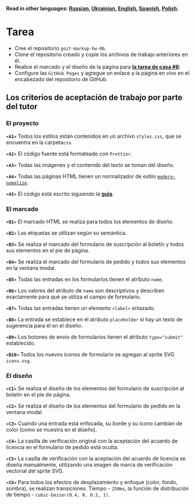 **Read in other languages: [Russian](README.md), [Ukrainian](README.ua.md),
[English](README.en.md), [Spanish](README.es.md), [Polish](README.pl.md).**

# Tarea

- Cree el repositorio `goit-markup-hw-06`.
- Clone el repositorio creado y copie los archivos de trabajo anteriores en él.
- Realice el marcado y el diseño de la página para
  [**la tarea de casa #6**](<https://www.figma.com/file/oTYBECAN79dXy19hzWObO4/Web-Studio-(Version-2.1)?node-id=1%3A1821>):
- Configure las `GitHub Pages` y agregue un enlace a la página en vivo en el
  encabezado del repositorio de GitHub.

## Los criterios de aceptación de trabajo por parte del tutor

### El proyecto

**`«A1»`** Todos los estilos están contenidos en un archivo `styles.css`, que se
encuentra en la carpeta`css`.

**`«A2»`** El código fuente está formateado con `Prettier`.

**`«A3»`** Todas las imágenes y el contenido del texto se toman del diseño.

**`«A4»`** Todas las páginas HTML tienen un normalizador de estilo
[`modern-nomalize`](https://github.com/sindresorhus/modern-normalize).

**`«A5»`** El código está escrito siguiendo la
[**guía**](https://codeguide.co/).

### El marcado

**`«B1»`** El marcado HTML se realiza para todos los elementos de diseño.

**`«B2»`** Las etiquetas se utilizan según su semántica.

**`«B3»`** Se realiza el marcado del formulario de suscripción al boletín y
todos sus elementos en el pie de página.

**`«B4»`** Se realiza el marcado del formulario de pedido y todos sus elementos
en la ventana modal.

**`«B5»`** Todas las entradas en los formularios tienen el atributo `name`.

**`«B6»`** Los valores del atributo de `name` son descriptivos y describen
exactamente para qué se utiliza el campo de formulario.

**`«B7»`** Todas las entradas tienen un elemento `<label>` enlazado.

**`«B8»`** La entrada se establece en el atributo `placeholder` si hay un texto
de sugerencia para él en el diseño.

**`«B9»`** Los botones de envío de formularios tienen el atributo
`type="submit"` establecido.

**`«B10»`** Todos los nuevos íconos de formulario se agregan al sprite SVG
`icons.svg`.

### El diseño

**`«C1»`** Se realiza el diseño de los elementos del formulario de suscripción
al boletín en el pie de página.

**`«C2»`** Se realiza el diseño de los elementos del formulario de pedido en la
ventana modal.

**`«C3»`** Cuando una entrada está enfocada, su borde y su ícono cambian de
color (como se muestra en el diseño).

**`«C4»`** La casilla de verificación original con la aceptación del acuerdo de
licencia en el formulario de pedido está oculta.

**`«C5»`** La casilla de verificación con la aceptación del acuerdo de licencia
se diseña manualmente, utilizando una imagen de marca de verificación vectorial
del sprite SVG.

**`«C6»`** Para todos los efectos de desplazamiento y enfoque (color, fondo,
sombra), se realizan transiciones. Tiempo - `250ms`, la función de distribución
de tiempo - `cubic-bezier(0.4, 0, 0.2, 1)`.
